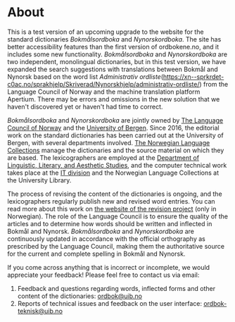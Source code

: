 # About
This is a test version of an upcoming upgrade to the website for the standard dictionaries _Bokmålsordboka_ and _Nynorskordboka_. The site has better accessibility features than the first version of ordbokene.no, and it includes some new functionality. _Bokmålsordboka_ and _Nynorskordboka_ are two independent, monolingual dictionaries, but in this test version, we have expanded the search suggestions with translations between Bokmål and Nynorsk based on the word list _Administrativ ordliste_(https://xn--sprkrdet-c0ac.no/sprakhjelp/Skriverad/Nynorskhjelp/administrativ-ordliste/) from the Language Council of Norway and the machine translation platform Apertium. There may be errors and omissions in the new solution that we haven't discovered yet or haven't had time to correct.

_Bokmålsordboka_ and _Nynorskordboka_ are jointly owned by [The Language Council of Norway](https://www.sprakradet.no/) and the [University of Bergen](https://www.uib.no/en). Since 2016, the editorial work on the standard dictionaries has been carried out at the University of Bergen, with several departments involved. [The Norwegian Language Collections](https://www.uib.no/en/ub/spesial/161345/about-norwegian-language-collections) manage the dictionaries and the source material on which they are based. The lexicographers are employed at the [Department of Linguistic, Literary, and Aesthetic Studies](https://www.uib.no/en/lle), and the computer technical work takes place at the [IT division](https://www.uib.no/en/it) and the Norwegian Language Collections at the University Library.

The process of revising the content of the dictionaries is ongoing, and the lexicographers regularly publish new and revised word entries. You can read more about this work on [the website of the revision project](https://www.uib.no/lle/revisjonsprosjektet) (only in Norwegian). The role of the Language Council is to ensure the quality of the articles and to determine how words should be written and inflected in Bokmål and Nynorsk. _Bokmålsordboka_ and _Nynorskordboka_ are continuously updated in accordance with the official orthography as prescribed by the Language Council, making them the authoritative source for the current and complete spelling in Bokmål and Nynorsk. 

If you come across anything that is incorrect or incomplete, we would appreciate your feedback! Please feel free to contact us via email:

1. Feedback and questions regarding words, inflected forms and other content of the dictionaries: [ordbok@uib.no](mailto:ordbok@uib.no)
2. Reports of technical issues and feedback on the user interface: [ordbok-teknisk@uib.no](mailto:ordbok-teknisk@uib.no)